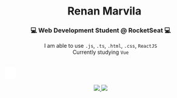 <!-- <a href="https://www.linkedin.com/in/renanmarvila/"><img align="right"  width="250px" src="https://i.imgur.com/6hfXPhN.png"></a> -->

<div display="inline-block">
 
 <h1 align="center" style="margin-left: 20px">Renan Marvila </h1>
 <h3 align="center"> 💻 Web Development Student @ RocketSeat 💻 </h3>
</div>

<div align="center"  display="inline-block">
 
>
  
 I am able to use  `.js`, `.ts`, `.html`, `.css`, `ReactJS` <br>
 Currently studying `Vue`<b> <br>

<br>
  <a href="https://www.linkedin.com/in/renanmarvila/"><img align="left" width="30px" src="https://github.com/Aakarsh-B/trying-repos/blob/master/linkedin.svg" />
<br>    
</div>

##

<p align="center">
<a href="https://github.com/renanmarvila">
  <img height="150em" src="https://github-readme-stats-eight-theta.vercel.app/api?username=renanmarvila&show_icons=true&theme=nord&include_all_commits=true&count_private=true"/>
  <img height="150em" src="https://github-readme-stats-eight-theta.vercel.app/api/top-langs/?username=renanmarvila&layout=compact&langs_count=8&theme=nord"/>
</a>
</p>
</div>

<!--
**renanmarvila/RenanMarvila** is a ✨ _special_ ✨ repository because its `README.md` (this file) appears on your GitHub profile.

Here are some ideas to get you started:

- 🔭 I’m currently working on ...
- 🌱 I’m currently learning ...
- 👯 I’m looking to collaborate on ...
- 🤔 I’m looking for help with ...
- 💬 Ask me about ...
- 📫 How to reach me: ...
- 😄 Pronouns: ...
- ⚡ Fun fact: ...
-->
